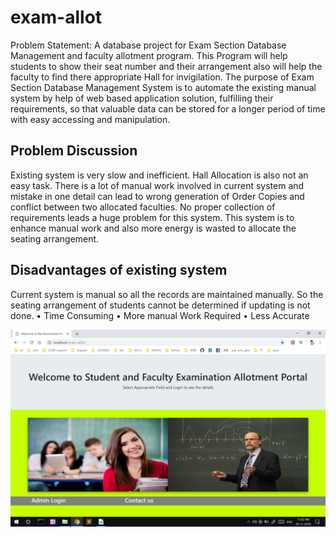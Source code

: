 # exam-allot
Problem Statement:
A database project for Exam Section Database Management and faculty allotment program. This Program will help students to show their seat number and their arrangement also will help the faculty to find there appropriate Hall for invigilation.
The purpose of Exam Section Database Management System is to automate the existing manual system by help of web based application solution, fulfilling their requirements, so that valuable data can be stored for a longer period of time with easy accessing and manipulation. 


## Problem Discussion 
Existing system is very slow and inefficient. Hall Allocation is also not an easy task. There is a lot of manual work involved in current system and mistake in one detail can lead to wrong generation of Order Copies and conflict between two allocated faculties. No proper collection of requirements leads a huge problem for this system. This system is to enhance manual work and also more energy is wasted to allocate the seating arrangement.

## Disadvantages of existing system
Current system is manual so all the records are maintained manually. So the seating arrangement of students cannot be determined if updating is not done.
    • Time Consuming 
    •  More manual Work Required
    • Less Accurate
    
    
    
![alt homepage](https://github.com/ashutoshjv661/exam-allot/blob/master/1.jpg)
